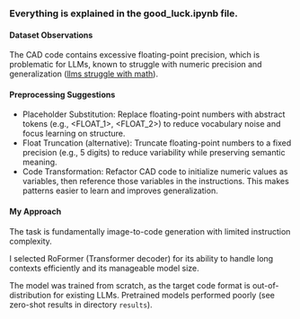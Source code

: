 ### Everything is explained in the good_luck.ipynb file.

#### Dataset Observations
The CAD code contains excessive floating-point precision, which is problematic for LLMs, known to struggle with numeric precision and generalization ([llms struggle with math](https://arxiv.org/html/2411.03766v1)).

#### Preprocessing Suggestions
- Placeholder Substitution: Replace floating-point numbers with abstract tokens (e.g., <FLOAT_1>, <FLOAT_2>) to reduce vocabulary noise and focus learning on structure.
- Float Truncation (alternative): Truncate floating-point numbers to a fixed precision (e.g., 5 digits) to reduce variability while preserving semantic meaning.
- Code Transformation: Refactor CAD code to initialize numeric values as variables, then reference those variables in the instructions. This makes patterns easier to learn and improves generalization.

#### My Approach
The task is fundamentally image-to-code generation with limited instruction complexity.

I selected RoFormer (Transformer decoder) for its ability to handle long contexts efficiently and its manageable model size.

The model was trained from scratch, as the target code format is out-of-distribution for existing LLMs. Pretrained models performed poorly (see zero-shot results in directory `results`).
